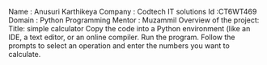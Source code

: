 Name : Anusuri Karthikeya
Company : Codtech IT solutions
Id :CT6WT469
Domain : Python Programming 
Mentor : Muzammil
Overview of the project:
Title: simple calculator
Copy the code into a Python environment (like an IDE, a text editor, or an online compiler.
Run the program.
Follow the prompts to select an operation and enter the numbers you want to calculate.


